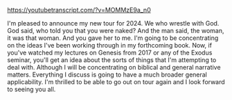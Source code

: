 https://youtubetranscript.com/?v=MOMMzE9a_n0

 I'm pleased to announce my new tour for 2024. We who wrestle with God. God said, who told you that you were naked? And the man said, the woman, it was that woman. And you gave her to me. I'm going to be concentrating on the ideas I've been working through in my forthcoming book. Now, if you've watched my lectures on Genesis from 2017 or any of the Exodus seminar, you'll get an idea about the sorts of things that I'm attempting to deal with. Although I will be concentrating on biblical and general narrative matters. Everything I discuss is going to have a much broader general applicability. I'm thrilled to be able to go out on tour again and I look forward to seeing you all.